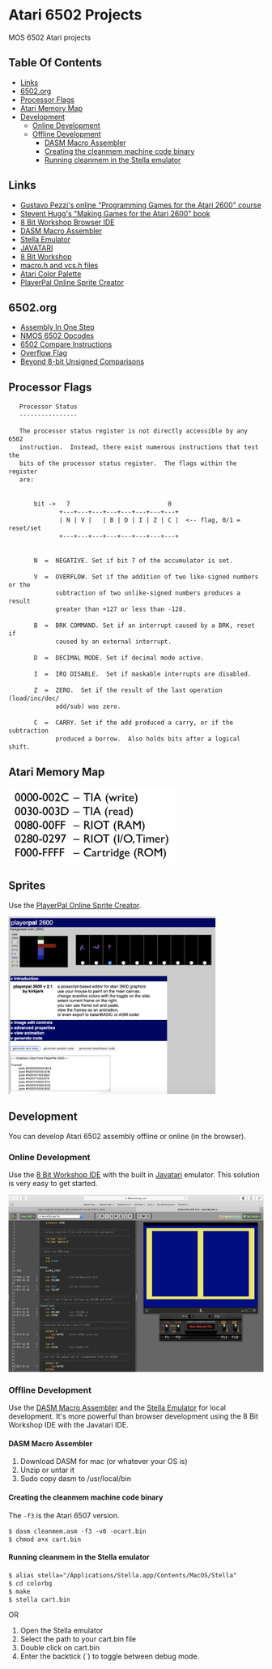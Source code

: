 # Atari 6502 Projects
MOS 6502 Atari projects

## Table Of Contents
* [Links](#links)
* [6502.org](#6502org)
* [Processor Flags](#processor-flags)
* [Atari Memory Map](#atari-memory-map)
* [Development](#development)
  * [Online Development](#online-development)
  * [Offline Development](#offline-development)
    * [DASM Macro Assembler](#dasm-macro-assembler)
    * [Creating the cleanmem machine code binary](#creating-the-cleanmem-machine-code-binary)
    * [Running cleanmem in the Stella emulator](#running-cleanmem-in-the-stella-emulator)

## Links
* [Gustavo Pezzi's online "Programming Games for the Atari 2600" course](https://www.udemy.com/course/programming-games-for-the-atari-2600)
* [Stevent Hugg's "Making Games for the Atari 2600" book](https://www.amazon.com/Making-Games-Atari-2600-Steven/dp/1541021304)
* [8 Bit Workshop Browser IDE](https://8bitworkshop.com)
* [DASM Macro Assembler](http://dasm-dillon.sourceforge.net/)
* [Stella Emulator](https://stella-emu.github.io/)
* [JAVATARI](https://javatari.org)
* [8 Bit Workshop](http://8bitworkshop.com)
* [macro.h and vcs.h files](https://github.com/munsie/dasm/tree/master/machines/atari2600)
* [Atari Color Palette](https://en.wikipedia.org/wiki/List_of_video_game_console_palettes#Atari_2600)
* [PlayerPal Online Sprite Creator](https://alienbill.com/2600/playerpalnext.html)


## 6502.org
* [Assembly In One Step](https://dwheeler.com/6502/oneelkruns/asm1step.html)
* [NMOS 6502 Opcodes](http://www.6502.org/tutorials/6502opcodes.html)
* [6502 Compare Instructions](http://www.6502.org/tutorials/compare_instructions.html)
* [Overflow Flag](http://www.6502.org/tutorials/vflag.html)
* [Beyond 8-bit Unsigned Comparisons](http://www.6502.org/tutorials/compare_beyond.html)


## Processor Flags
```
   Processor Status
   ----------------
   
   The processor status register is not directly accessible by any 6502 
   instruction.  Instead, there exist numerous instructions that test the 
   bits of the processor status register.  The flags within the register 
   are:
   
   
       bit ->   7                           0
              +---+---+---+---+---+---+---+---+
              | N | V |   | B | D | I | Z | C |  <-- flag, 0/1 = reset/set
              +---+---+---+---+---+---+---+---+
              
              
       N  =  NEGATIVE. Set if bit 7 of the accumulator is set.
       
       V  =  OVERFLOW. Set if the addition of two like-signed numbers or the
             subtraction of two unlike-signed numbers produces a result
             greater than +127 or less than -128.
             
       B  =  BRK COMMAND. Set if an interrupt caused by a BRK, reset if
             caused by an external interrupt.
             
       D  =  DECIMAL MODE. Set if decimal mode active.
       
       I  =  IRQ DISABLE.  Set if maskable interrupts are disabled.
             
       Z  =  ZERO.  Set if the result of the last operation (load/inc/dec/
             add/sub) was zero.
             
       C  =  CARRY. Set if the add produced a carry, or if the subtraction
             produced a borrow.  Also holds bits after a logical shift.
 ```            
        

## Atari Memory Map
<img src="memory_map.png" height="150px"/>

## Sprites
Use the [PlayerPal Online Sprite Creator](https://alienbill.com/2600/playerpalnext.html).
<p>
<img src="sprites.png" height="350"></img>

## Development
You can develop Atari 6502 assembly offline or online (in the browser).

### Online Development

Use the [8 Bit Workshop IDE](https://8bitworkshop.com/) with the built in [Javatari](https://javatari.org) emulator. This solution is very easy to get started.
<p>
<img src="8bitworkshop.png" height="350px"/>

### Offline Development
Use the [DASM Macro Assembler](http://dasm-dillon.sourceforge.net/) and the [Stella Emulator](https://stella-emu.github.io/) for local development. It's more powerful than browser development using the 8 Bit Workshop IDE with the Javatari IDE.

#### DASM Macro Assembler
1) Download DASM for mac (or whatever your OS is)
2) Unzip or untar it
3) Sudo copy dasm to /usr/local/bin

#### Creating the cleanmem machine code binary
The `-f3` is the Atari 6507 version.
```
$ dasm cleanmem.asm -f3 -v0 -ocart.bin
$ chmod a+x cart.bin
```

#### Running cleanmem in the Stella emulator
```
$ alias stella="/Applications/Stella.app/Contents/MacOS/Stella"
$ cd colorbg
$ make
$ stella cart.bin
```
OR
1) Open the Stella emulator
2) Select the path to your cart.bin file
3) Double click on cart.bin
4) Enter the backtick (\`) to toggle between debug mode.
